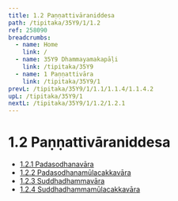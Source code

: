 ```yaml
---
title: 1.2 Paṇṇattivāraniddesa
path: /tipitaka/35Y9/1/1.2
ref: 258090
breadcrumbs:
  - name: Home
    link: /
  - name: 35Y9 Dhammayamakapāḷi
    link: /tipitaka/35Y9
  - name: 1 Paṇṇattivāra
    link: /tipitaka/35Y9/1
prevL: /tipitaka/35Y9/1/1.1/1.1.4/1.1.4.2
upL: /tipitaka/35Y9/1
nextL: /tipitaka/35Y9/1/1.2/1.2.1
---
```


# 1.2 Paṇṇattivāraniddesa

* [1.2.1 Padasodhanavāra](/tipitaka/35Y9/1/1.2/1.2.1)
* [1.2.2 Padasodhanamūlacakkavāra](/tipitaka/35Y9/1/1.2/1.2.2)
* [1.2.3 Suddhadhammavāra](/tipitaka/35Y9/1/1.2/1.2.3)
* [1.2.4 Suddhadhammamūlacakkavāra](/tipitaka/35Y9/1/1.2/1.2.4)


